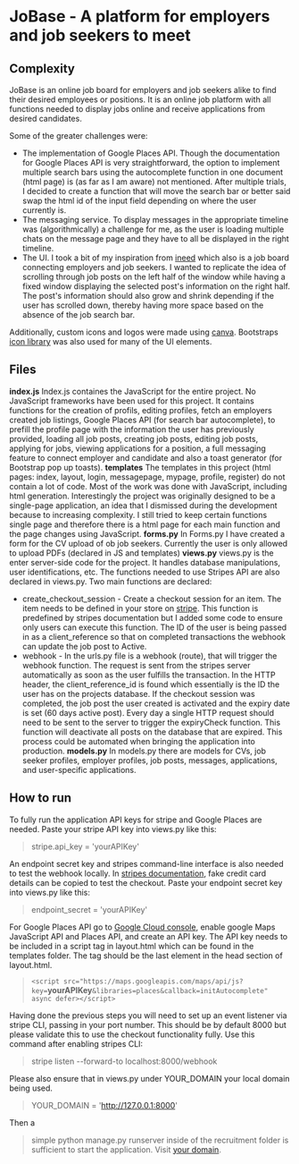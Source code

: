 # JoBase - A platform for employers and job seekers to meet
## Complexity
JoBase is an online job board for employers and job seekers alike to find their desired employees or positions.
It is an online job platform with all functions needed to display jobs online and
receive applications from desired candidates.

Some of the greater challenges were:
* The implementation of Google Places API. Though the documentation for Google Places API is very straightforward, the option to implement multiple search bars using the autocomplete function in one document (html page) is (as far as I am aware) not mentioned. After multiple trials, I decided to create a function that will move the search bar or better said swap the html id of the input field depending on where the user currently is. 
* The messaging service. To display messages in the appropriate timeline was (algorithmically) a challenge for me, as the user is loading multiple chats on the message page and they have to all be displayed in the right timeline. 
* The UI. I took a bit of my inspiration from [ineed](https://www.indeed.com) which also is a job board connecting employers and job seekers. I wanted to replicate the idea of scrolling through job posts on the left half of the window while having a fixed window displaying the selected post's information on the right half. The post's information should also grow and shrink depending if the user has scrolled down, thereby having more space based on the absence of the job search bar.

Additionally, custom icons and logos were made using [canva](https://www.canva.com). Bootstraps [icon library](https://icons.getbootstrap.com/) was also used for many of the UI elements.

## Files
**index.js**
Index.js containes the JavaScript for the entire project. No JavaScript frameworks have been used for this project. It contains functions for the creation of profils, editing profiles, fetch an employers created job listings, Google Places API (for search bar autocomplete), to prefill the profile page with the information the user has previously provided, loading all job posts, creating job posts, editing job posts, applying for jobs, viewing applications for a position, a full messaging feature to connect employer and candidate and also a toast generator (for Bootstrap pop up toasts).
**templates**
The templates in this project (html pages: index, layout, login, messagepage, mypage, profile, register) do not contain a lot of code. Most of the work was done with JavaScript, including html generation. Interestingly the project was originally designed to be a single-page application, an idea that I dismissed during the development because to increasing complexity. I still tried to keep certain functions single page and therefore there is a html page for each main function and the page changes using JavaScript.
**forms.py** 
In Forms.py I have created a form for the CV upload of ob job seekers. Currently the user is only allowed to upload PDFs (declared in JS and templates)
**views.py**
views.py is the enter server-side code for the project. It handles database manipulations, user identifications, etc. The functions needed to use Stripes API are also declared in views.py. Two main functions are declared:
* create_checkout_session - Create a checkout session for an item. The item needs to be defined in your store on [stripe](https://stripe.com/en-gb). This function is predefined by stripes documentation but I added some code to ensure only users can execute this function. The ID of the user is being passed in as a client_reference so that on completed transactions the webhook can update the job post to Active.
* webhook - In the urls.py file is a webhook (route), that will trigger the webhook function. The request is sent from the stripes server automatically as soon as the user fulfills the transaction. In the HTTP header, the client_reference_id is found which essentially is the ID the user has on the projects database. If the checkout session was completed, the job post the user created is activated and the expiry date is set (60 days active post). Every day a single HTTP request should need to be sent to the server to trigger the expiryCheck function. This function will deactivate all posts on the database that are expired. This process could be automated when bringing the application into production.
**models.py**
In models.py there are models for CVs, job seeker profiles, employer profiles, job posts, messages, applications, and user-specific applications.

## How to run
To fully run the application API keys for stripe and Google Places are needed. Paste your stripe API key into views.py like this:
> stripe.api_key = 'yourAPIKey'
>
An endpoint secret key and stripes command-line interface is also needed to test the webhook locally. In [stripes documentation](https://stripe.com/docs/checkout/quickstart), fake credit card details can be copied to test the checkout.
Paste your endpoint secret key into views.py like this:
> endpoint_secret = 'yourAPIKey'
>
For Google Places API go to [Google Cloud console](https://console.cloud.google.com/apis/dashboard), enable google Maps JavaScript API and Places API, and create an API key. The API key needs to be included in a script tag in layout.html which can be found in the templates folder. The tag should be the last element in the head section of layout.html. 
> `<script src="https://maps.googleapis.com/maps/api/js?key=`**yourAPIKey**`&libraries=places&callback=initAutocomplete" async defer></script>`
>

Having done the previous steps you will need to set up an event listener via stripe CLI, passing in your port number. This should be by default 8000 but please validate this to use the checkout functionality fully. Use this command after enabling stripes CLI:
> stripe listen --forward-to localhost:8000/webhook
>
Please also ensure that in views.py under YOUR_DOMAIN your local domain being used.
> YOUR_DOMAIN = 'http://127.0.0.1:8000'
>
Then a 
> simple python manage.py runserver
> inside of the recruitment folder is sufficient to start the application. 
Visit [your domain](http://127.0.0.1:8000).